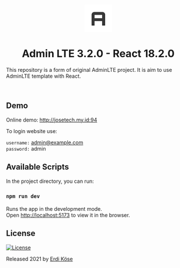 <p align="center" style="margin-bottom: 32px">
  <img src="https://raw.githubusercontent.com/erdkse/adminlte-3-react/main/public/img/logo.png" alt="AdminLTE logo" width="75" height="75">
</p>

<h1 align="center">Admin LTE 3.2.0 - React 18.2.0</h1>

<p>
  This repository is a form of original AdminLTE project. It is aim to use AdminLTE template with React.
</p>
<br>

## Demo

Online demo: http://josetech.my.id:94

To login website use:

`username:` admin@example.com<br />
`password:` admin<br />

## Available Scripts

In the project directory, you can run:

### `npm run dev`

Runs the app in the development mode.<br />
Open [http://localhost:5173](http://localhost:5173) to view it in the browser.

## License

[![License](https://img.shields.io/github/license/erdkse/adminlte-3-react.svg)](/LICENSE)

Released 2021 by [Erdi Köse](https://erdkse.com)
